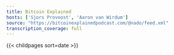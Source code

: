 ```yaml
---
title: Bitcoin Explained
hosts: ['Sjors Provoost', 'Aaron van Wirdum']
source: "https://bitcoinexplainedpodcast.com/@nado/feed.xml"
transcription_coverage: full
---
```


{{< childpages sort=date >}}